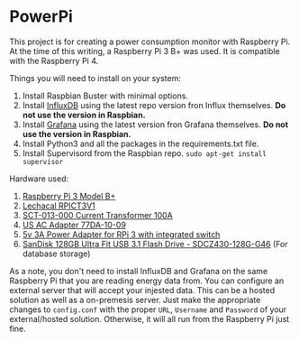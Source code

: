 # PowerPi
This project is for creating a power consumption monitor with Raspberry Pi. At the time of this writing, a Raspberry Pi 3 B+ was used. It is compatible with the Raspberry Pi 4.

Things you will need to install on your system:

1. Install Raspbian Buster with minimal options.
2. Install [InfluxDB](https://www.influxdata.com/blog/running-the-tick-stack-on-a-raspberry-pi/) using the latest repo version fron Influx themselves. **Do not use the version in Raspbian.**
3. Install [Grafana](https://grafana.com/grafana/download/6.3.0?platform=arm) using the latest version fron Grafana themselves. **Do not use the version in Raspbian.**
4. Install Python3 and all the packages in the requirements.txt file.
5. Install Supervisord from the Raspbian repo. `sudo apt-get install supervisor`

Hardware used:

1. [Raspberry Pi 3 Model B+](https://www.raspberrypi.org/products/raspberry-pi-3-model-b-plus/)
2. [Lechacal RPICT3V1](http://lechacal.com/wiki/index.php/RPICT3V1)
3. [SCT-013-000 Current Transformer 100A](https://www.amazon.com/CTYRZCH-SCT-013-000-Non-invasive-Current-Transformer/dp/B01C5JL5IY)
4. [US AC Adapter 77DA-10-09](http://lechacalshop.com/gb/internetofthing/54-usacac.html)
5. [5v 3A Power Adapter for RPi 3 with integrated switch](https://www.amazon.com/Yuconn-Charger-Adapter-Raspberry-SoundLink/dp/B071YC2T9S)
6. [SanDisk 128GB Ultra Fit USB 3.1 Flash Drive - SDCZ430-128G-G46](https://www.amazon.com/SanDisk-128GB-Ultra-Flash-Drive/dp/B07855LJ99) (For database storage)

As a note, you don't need to install InfluxDB and Grafana on the same Raspberry Pi that you are reading energy data from. You can configure an external server that will accept your injested data. This can be a hosted solution as well as a on-premesis server. Just make the appropriate changes to `config.conf` with the proper `URL`, `Username` and `Password` of your external/hosted solution. Otherwise, it will all run from the Raspberry Pi just fine.